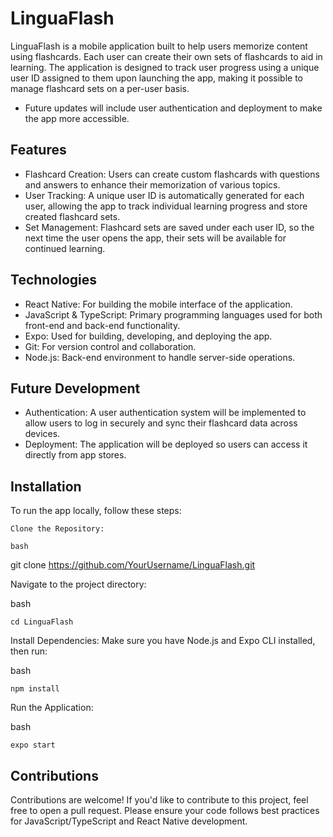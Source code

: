 # LinguaFlash

LinguaFlash is a mobile application built to help users memorize content using flashcards. Each user can create their own sets of flashcards to aid in learning. The application is designed to track user progress using a unique user ID assigned to them upon launching the app, making it possible to manage flashcard sets on a per-user basis.

- Future updates will include user authentication and deployment to make the app more accessible.

## Features

- Flashcard Creation: Users can create custom flashcards with questions and answers to enhance their memorization of various topics.
- User Tracking: A unique user ID is automatically generated for each user, allowing the app to track individual learning progress and store created flashcard sets.
- Set Management: Flashcard sets are saved under each user ID, so the next time the user opens the app, their sets will be available for continued learning.

## Technologies

- React Native: For building the mobile interface of the application.
- JavaScript & TypeScript: Primary programming languages used for both front-end and back-end functionality.
- Expo: Used for building, developing, and deploying the app.
- Git: For version control and collaboration.
- Node.js: Back-end environment to handle server-side operations.

## Future Development

- Authentication: A user authentication system will be implemented to allow users to log in securely and sync their flashcard data across devices.
- Deployment: The application will be deployed so users can access it directly from app stores.

## Installation

To run the app locally, follow these steps:

    Clone the Repository:

    bash

git clone https://github.com/YourUsername/LinguaFlash.git

Navigate to the project directory:

bash

    cd LinguaFlash

Install Dependencies: Make sure you have Node.js and Expo CLI installed, then run:

bash

    npm install

Run the Application:

bash

    expo start

## Contributions

Contributions are welcome! If you'd like to contribute to this project, feel free to open a pull request. Please ensure your code follows best practices for JavaScript/TypeScript and React Native development.

